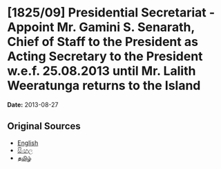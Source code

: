 # [1825/09] Presidential Secretariat - Appoint Mr. Gamini S. Senarath, Chief of Staff to the President as Acting Secretary to the President w.e.f. 25.08.2013 until Mr. Lalith Weeratunga returns to the Island

**Date:** 2013-08-27

## Original Sources

- [English](https://documents.gov.lk/view/extra-gazettes/2013/8/1825-09_E.pdf)
- [සිංහල](https://documents.gov.lk/view/extra-gazettes/2013/8/1825-09_S.pdf)
- [தமிழ்](https://documents.gov.lk/view/extra-gazettes/2013/8/1825-09_T.pdf)

